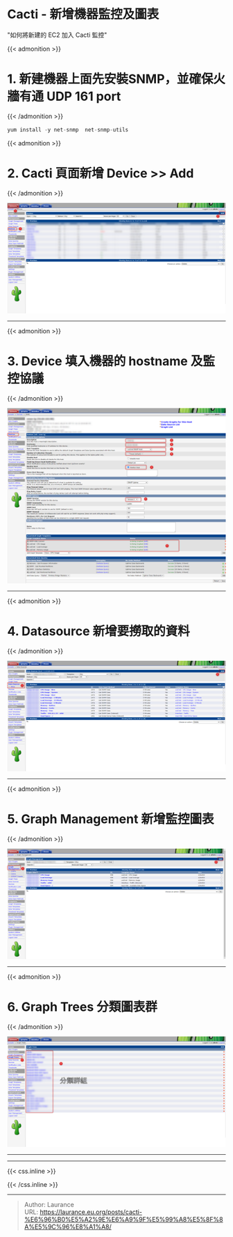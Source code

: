# Cacti - 新增機器監控及圖表


<!--more-->
"如何將新建的 EC2 加入 Cacti 監控"

{{< admonition >}}
 # 1. 新建機器上面先安裝SNMP，並確保火牆有通 UDP 161 port
{{< /admonition >}}

```sql
yum install -y net-snmp  net-snmp-utils
```    
    
{{< admonition >}}    
 # 2. Cacti 頁面新增 Device >> Add
{{< /admonition >}}   
   
   ![](001.png)
   
   ---

{{< admonition >}}   
  # 3. Device 填入機器的 hostname 及監控協議
{{< /admonition >}}

   ![](002.png)
   
   ---
   
{{< admonition >}}   
  # 4. Datasource 新增要撈取的資料
{{< /admonition >}}   
   
   ![](003.png)
   
   ---
   
{{< admonition >}}   
  # 5. Graph Management 新增監控圖表
{{< /admonition >}}   
   
   ![](004.png)
   
   ---

{{< admonition >}}   
  # 6. Graph Trees 分類圖表群
{{< /admonition >}}   
   
   ![](005.png)
   
   ---
   
  
***

{{< css.inline >}}
<style>
.emojify {
	font-family: Apple Color Emoji, Segoe UI Emoji, NotoColorEmoji, Segoe UI Symbol, Android Emoji, EmojiSymbols;
	font-size: 2rem;
	vertical-align: middle;
}
@media screen and (max-width:650px) {
  .nowrap {
    display: block;
    margin: 25px 0;
  }
}
</style>
{{< /css.inline >}}


---

> Author: Laurance  
> URL: https://laurance.eu.org/posts/cacti-%E6%96%B0%E5%A2%9E%E6%A9%9F%E5%99%A8%E5%8F%8A%E5%9C%96%E8%A1%A8/  

